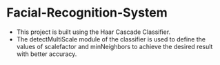 # Facial-Recognition-System

- This project is built using the Haar Cascade Classifier.
- The detectMultiScale module of the classifier is used to define the values of scalefactor and minNeighbors to achieve the desired result with better accuracy. 
